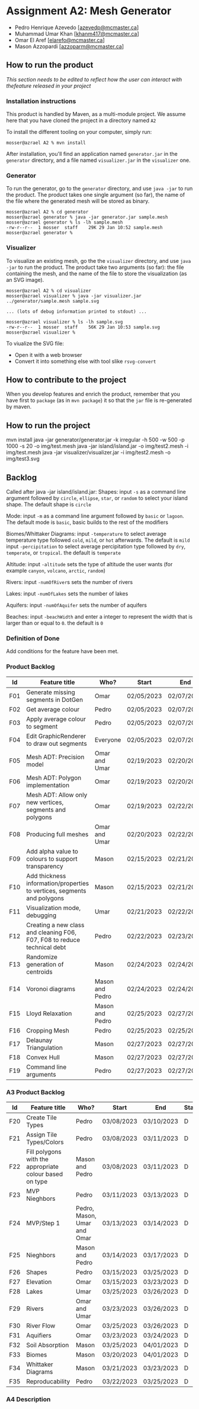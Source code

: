 # Assignment A2: Mesh Generator

  - Pedro Henrique Azevedo [azevedp@mcmaster.ca]
  - Muhammad Umar Khan [khanm417@mcmaster.ca]
  - Omar El Aref [elarefo@mcmaster.ca]
  - Mason Azzopardi [azzoparm@mcmaster.ca]

## How to run the product

_This section needs to be edited to reflect how the user can interact with thefeature released in your project_

### Installation instructions

This product is handled by Maven, as a multi-module project. We assume here that you have cloned the project in a directory named `A2`

To install the different tooling on your computer, simply run:

```
mosser@azrael A2 % mvn install
```

After installation, you'll find an application named `generator.jar` in the `generator` directory, and a file named `visualizer.jar` in the `visualizer` one. 

### Generator

To run the generator, go to the `generator` directory, and use `java -jar` to run the product. The product takes one single argument (so far), the name of the file where the generated mesh will be stored as binary.

```
mosser@azrael A2 % cd generator 
mosser@azrael generator % java -jar generator.jar sample.mesh
mosser@azrael generator % ls -lh sample.mesh
-rw-r--r--  1 mosser  staff    29K 29 Jan 10:52 sample.mesh
mosser@azrael generator % 
```

### Visualizer

To visualize an existing mesh, go the the `visualizer` directory, and use `java -jar` to run the product. The product take two arguments (so far): the file containing the mesh, and the name of the file to store the visualization (as an SVG image).

```
mosser@azrael A2 % cd visualizer 
mosser@azrael visualizer % java -jar visualizer.jar ../generator/sample.mesh sample.svg

... (lots of debug information printed to stdout) ...

mosser@azrael visualizer % ls -lh sample.svg
-rw-r--r--  1 mosser  staff    56K 29 Jan 10:53 sample.svg
mosser@azrael visualizer %
```
To viualize the SVG file:

  - Open it with a web browser
  - Convert it into something else with tool slike `rsvg-convert`

## How to contribute to the project

When you develop features and enrich the product, remember that you have first to `package` (as in `mvn package`) it so that the `jar` file is re-generated by maven.

## How to run the project
mvn install
java -jar generator/generator.jar -k irregular -h 500 -w 500 -p 1000 -s 20 -o img/test.mesh
java -jar island/island.jar -o img/test2.mesh -i img/test.mesh
java -jar visualizer/visualizer.jar -i img/test2.mesh -o img/test3.svg 

## Backlog
Called after java -jar island/island.jar:
  Shapes:
    input `-s` as a command line argument followed by `circle`, `ellipse`, `star`, or `random` to select your island shape. The default shape is `circle`
  
  Mode:
    input `-m` as a command line argument followed by `basic` or `lagoon`. The default mode is `basic`, basic builds to the rest of the modifiers
  
  Biomes/Whittaker Diagrams:
    input `-temperature` to select average temperature type followed `cold`, `mild`, or `hot` afterwards. The default is `mild`
    input `-percipitation` to select average percipitation type followed by `dry`, `temperate`, or `tropical`. the default is `temperate`

  Altitude:
    input `-altitude` sets the type of altitude the user wants (for example `canyon`, `volcano`, `arctic`, `random`)

  Rivers:
    input `-numOfRiver`s sets the number of rivers

  Lakes:
    input `-numOfLakes` sets the number of lakes

  Aquifers:
    input `-numOfAquifer` sets the number of aquifers
  
  Beaches:
    input `-beachWidth` and enter a integer to represent the width that is larger than or equal to `0`. the default is `0`
  

### Definition of Done

Add conditions for the feature have been met.

### Product Backlog

| Id | Feature title | Who? | Start | End | Status |
|:--:|---------------|------|-------|-----|--------|
| F01 | Generate missing segments in DotGen |   Omar   | 02/05/2023 |  02/07/2023   |   D    |
| F02 | Get average colour | Pedro  | 02/05/2023 | 02/07/2023  | D |
| F03 | Apply average colour to segment | Pedro  | 02/05/2023 | 02/07/2023  | D | 
| F04 | Edit GraphicRenderer to draw out segments | Everyone  | 02/05/2023 | 02/07/2023  | D  |
| F05 | Mesh ADT: Precision model | Omar and Umar | 02/19/2023 | 02/20/2023 | D |
| F06 | Mesh ADT: Polygon implementation | Omar | 02/19/2023 | 02/20/2023 | D |
| F07 | Mesh ADT: Allow only new vertices, segments and polygons | Omar | 02/19/2023 | 02/22/2023 | D |
| F08 | Producing full meshes | Omar and Umar | 02/20/2023 | 02/22/2023 | D |
| F09 | Add alpha value to colours to support transparency | Mason | 02/15/2023|02/21/2023 | D |
| F10 | Add thickness information/properties to vertices, segments and polygons | Mason | 02/15/2023|02/21/2023 |D |
| F11 | Visualization mode, debugging | Umar | 02/21/2023 | 02/22/2023 | D |
| F12 | Creating a new class and cleaning F06, F07, F08 to reduce technical debt | Pedro | 02/22/2023 | 02/23/2023 | D |
| F13 | Randomize generation of centroids | Mason | 02/24/2023 | 02/24/2023 | D |
| F14 | Voronoi diagrams | Mason and Pedro | 02/24/2023 | 02/24/2023 | D |
| F15 | Lloyd Relaxation | Mason and Pedro | 02/25/2023  | 02/27/2023  | D |
| F16 | Cropping Mesh | Pedro | 02/25/2023 | 02/25/2023 | D |
| F17 | Delaunay Triangulation | Mason | 02/27/2023 | 02/27/2023 | D |
| F18 | Convex Hull | Mason | 02/27/2023 | 02/27/2023 | D |
| F19 | Command line arguments | Pedro | 02/27/2023 | 02/27/2023 | D |

### A3 Product Backlog

| Id | Feature title | Who? | Start | End | Status |
|:--:|---------------|------|-------|-----|--------|
| F20 | Create Tile Types | Pedro | 03/08/2023 |  03/10/2023   | D |
| F21 | Assign Tile Types/Colors | Pedro | 03/08/2023 | 03/11/2023 | D |
| F22 | Fill polygons with the appropriate colour based on type | Mason and Pedro | 03/08/2023 |  03/11/2023 | D |
| F23 | MVP Nieghbors | Pedro | 03/11/2023 | 03/13/2023 | D |
| F24 | MVP/Step 1 | Pedro, Mason, Umar and Omar | 03/13/2023 | 03/14/2023 | D |
| F25 | Nieghbors | Mason and Pedro | 03/14/2023 | 03/17/2023 | D |
| F26 | Shapes | Pedro | 03/15/2023 | 03/25/2023 | D |
| F27 | Elevation | Omar | 03/15/2023 | 03/23/2023 | D |
| F28 | Lakes | Umar | 03/25/2023 | 03/26/2023 | D |
| F29 | Rivers | Omar and Umar | 03/23/2023 | 03/26/2023 | D |
| F30 | River Flow | Omar | 03/25/2023 | 03/26/2023 | D |
| F31 | Aquifiers | Omar | 03/23/2023 | 03/24/2023 | D |
| F32 | Soil Absorption | Mason | 03/25/2023 | 04/01/2023 | D |
| F33 | Biomes | Mason | 03/20/2023 | 04/01/2023 | D |
| F34 | Whittaker Diagrams | Mason | 03/21/2023 | 03/23/2023  | D |
| F35 | Reproducability | Pedro | 03/22/2023 | 03/25/2023 | D |


### A4 Description